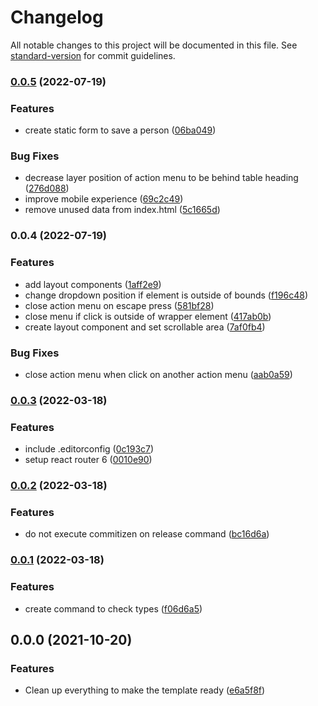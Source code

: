 # Changelog

All notable changes to this project will be documented in this file. See [standard-version](https://github.com/conventional-changelog/standard-version) for commit guidelines.

### [0.0.5](https://github.com/samuelsilvadev/manage-position-on-scrolling-area/compare/v0.0.4...v0.0.5) (2022-07-19)

### Features

- create static form to save a person ([06ba049](https://github.com/samuelsilvadev/manage-position-on-scrolling-area/commit/06ba049a9757e0a082dc16d3ef2b42343587c63b))

### Bug Fixes

- decrease layer position of action menu to be behind table heading ([276d088](https://github.com/samuelsilvadev/manage-position-on-scrolling-area/commit/276d088e01b0de37f4d7fc0b596d81038ae7a777))
- improve mobile experience ([69c2c49](https://github.com/samuelsilvadev/manage-position-on-scrolling-area/commit/69c2c493c004798499e0f7985cc0c1287f2cc4ff))
- remove unused data from index.html ([5c1665d](https://github.com/samuelsilvadev/manage-position-on-scrolling-area/commit/5c1665d94e9d91ada16375d796db640bc37f2f6f))

### 0.0.4 (2022-07-19)

### Features

- add layout components ([1aff2e9](https://github.com/samuelsilvadev/manage-position-on-scrolling-area/commit/1aff2e927869dcb9cd61e9b095ac12b14cb550ee))
- change dropdown position if element is outside of bounds ([f196c48](https://github.com/samuelsilvadev/manage-position-on-scrolling-area/commit/f196c489d5eef7ca902c23c821ad75ac032e9ce3))
- close action menu on escape press ([581bf28](https://github.com/samuelsilvadev/manage-position-on-scrolling-area/commit/581bf2828944be509a88b48d804a35591cfc7b4c))
- close menu if click is outside of wrapper element ([417ab0b](https://github.com/samuelsilvadev/manage-position-on-scrolling-area/commit/417ab0b710737e077ec8cac471febbb89b815277))
- create layout component and set scrollable area ([7af0fb4](https://github.com/samuelsilvadev/manage-position-on-scrolling-area/commit/7af0fb4561e8aab16f1f8bc597f68ac7858896d5))

### Bug Fixes

- close action menu when click on another action menu ([aab0a59](https://github.com/samuelsilvadev/manage-position-on-scrolling-area/commit/aab0a59670a7859e04ff277d49fe8153ba7093b5))

### [0.0.3](https://github.com/samuelsilvadev/create-react-app-n/compare/v0.0.2...v0.0.3) (2022-03-18)

### Features

- include .editorconfig ([0c193c7](https://github.com/samuelsilvadev/create-react-app-n/commit/0c193c7dfd9cc5ffb8bb4977a5e01fb3ff005c1a))
- setup react router 6 ([0010e90](https://github.com/samuelsilvadev/create-react-app-n/commit/0010e900f2f72a03a38e23ddf5ff9cf3b5c83843))

### [0.0.2](https://github.com/samuelsilvadev/create-react-app-n/compare/v0.0.1...v0.0.2) (2022-03-18)

### Features

- do not execute commitizen on release command ([bc16d6a](https://github.com/samuelsilvadev/create-react-app-n/commit/bc16d6a40b1f8012495e49fc5d9e374e0f73e411))

### [0.0.1](https://github.com/samuelsilvadev/create-react-app-n/compare/v0.0.0...v0.0.1) (2022-03-18)

### Features

- create command to check types ([f06d6a5](https://github.com/samuelsilvadev/create-react-app-n/commit/f06d6a5934e0fd38d6219c33fa51a419be0da886))

## 0.0.0 (2021-10-20)

### Features

- Clean up everything to make the template ready ([e6a5f8f](https://github.com/samuelsilvadev/create-react-app-n/commit/e6a5f8fc26e43aac320581c0eba18bbcde397b8e))
